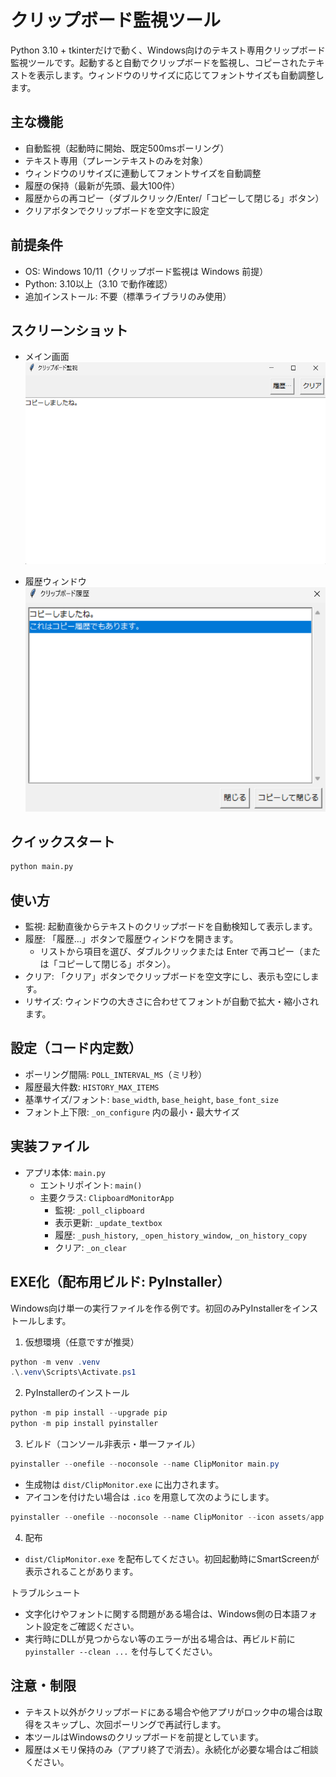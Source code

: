 # クリップボード監視ツール

Python 3.10 + tkinterだけで動く、Windows向けのテキスト専用クリップボード監視ツールです。起動すると自動でクリップボードを監視し、コピーされたテキストを表示します。ウィンドウのリサイズに応じてフォントサイズも自動調整します。

## 主な機能
- 自動監視（起動時に開始、既定500msポーリング）
- テキスト専用（プレーンテキストのみを対象）
- ウィンドウのリサイズに連動してフォントサイズを自動調整
- 履歴の保持（最新が先頭、最大100件）
- 履歴からの再コピー（ダブルクリック/Enter/「コピーして閉じる」ボタン）
- クリアボタンでクリップボードを空文字に設定

## 前提条件
- OS: Windows 10/11（クリップボード監視は Windows 前提）
- Python: 3.10以上（3.10 で動作確認）
- 追加インストール: 不要（標準ライブラリのみ使用）

## スクリーンショット

- メイン画面
![メイン画面](docs/screenshots/クリップボード監視.png)

- 履歴ウィンドウ
![履歴ウィンドウ](docs/screenshots/クリップボード履歴.png)

## クイックスタート
```bash
python main.py
```

## 使い方
- 監視: 起動直後からテキストのクリップボードを自動検知して表示します。
- 履歴: 「履歴…」ボタンで履歴ウィンドウを開きます。
  - リストから項目を選び、ダブルクリックまたは Enter で再コピー（または「コピーして閉じる」ボタン）。
- クリア: 「クリア」ボタンでクリップボードを空文字にし、表示も空にします。
- リサイズ: ウィンドウの大きさに合わせてフォントが自動で拡大・縮小されます。

## 設定（コード内定数）
- ポーリング間隔: `POLL_INTERVAL_MS`（ミリ秒）
- 履歴最大件数: `HISTORY_MAX_ITEMS`
- 基準サイズ/フォント: `base_width`, `base_height`, `base_font_size`
- フォント上下限: `_on_configure` 内の最小・最大サイズ

## 実装ファイル
- アプリ本体: `main.py`
  - エントリポイント: `main()`
  - 主要クラス: `ClipboardMonitorApp`
    - 監視: `_poll_clipboard`
    - 表示更新: `_update_textbox`
    - 履歴: `_push_history`, `_open_history_window`, `_on_history_copy`
    - クリア: `_on_clear`

## EXE化（配布用ビルド: PyInstaller）
Windows向け単一の実行ファイルを作る例です。初回のみPyInstallerをインストールします。

1) 仮想環境（任意ですが推奨）
```powershell
python -m venv .venv
.\.venv\Scripts\Activate.ps1
```

2) PyInstallerのインストール
```powershell
python -m pip install --upgrade pip
python -m pip install pyinstaller
```

3) ビルド（コンソール非表示・単一ファイル）
```powershell
pyinstaller --onefile --noconsole --name ClipMonitor main.py
```

- 生成物は `dist/ClipMonitor.exe` に出力されます。
- アイコンを付けたい場合は `.ico` を用意して次のようにします。
```powershell
pyinstaller --onefile --noconsole --name ClipMonitor --icon assets/app.ico main.py
```

4) 配布
- `dist/ClipMonitor.exe` を配布してください。初回起動時にSmartScreenが表示されることがあります。

トラブルシュート
- 文字化けやフォントに関する問題がある場合は、Windows側の日本語フォント設定をご確認ください。
- 実行時にDLLが見つからない等のエラーが出る場合は、再ビルド前に `pyinstaller --clean ...` を付与してください。

## 注意・制限
- テキスト以外がクリップボードにある場合や他アプリがロック中の場合は取得をスキップし、次回ポーリングで再試行します。
- 本ツールはWindowsのクリップボードを前提としています。
- 履歴はメモリ保持のみ（アプリ終了で消去）。永続化が必要な場合はご相談ください。